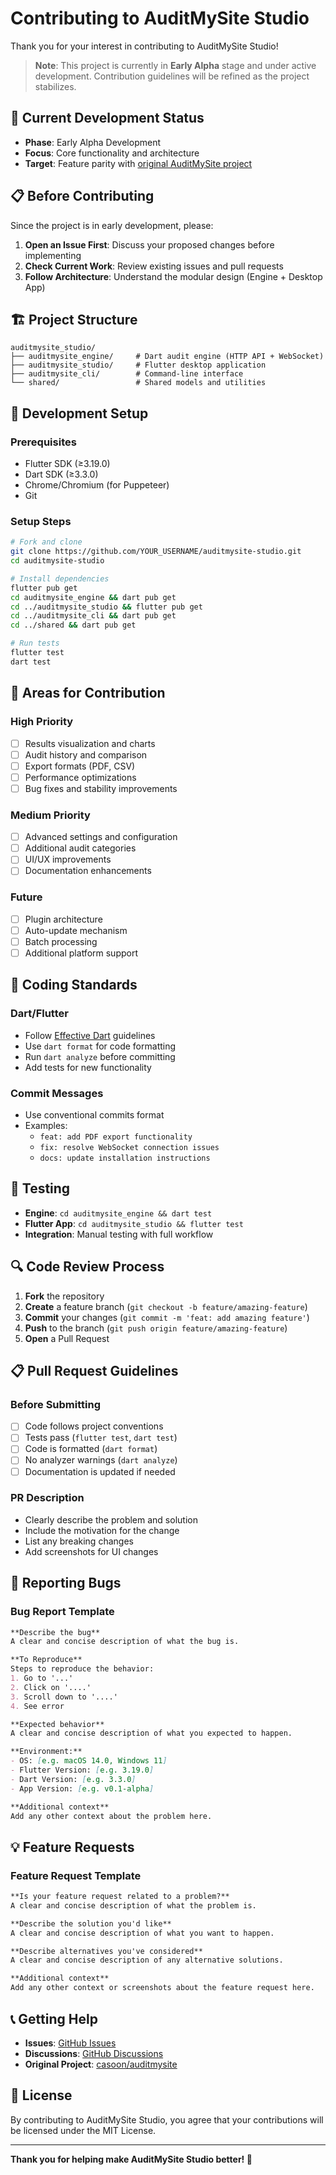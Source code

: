 # Contributing to AuditMySite Studio

Thank you for your interest in contributing to AuditMySite Studio! 

> **Note**: This project is currently in **Early Alpha** stage and under active development. Contribution guidelines will be refined as the project stabilizes.

## 🚧 Current Development Status

- **Phase**: Early Alpha Development
- **Focus**: Core functionality and architecture
- **Target**: Feature parity with [original AuditMySite project](https://github.com/casoon/auditmysite)

## 📋 Before Contributing

Since the project is in early development, please:

1. **Open an Issue First**: Discuss your proposed changes before implementing
2. **Check Current Work**: Review existing issues and pull requests  
3. **Follow Architecture**: Understand the modular design (Engine + Desktop App)

## 🏗️ Project Structure

```
auditmysite_studio/
├── auditmysite_engine/     # Dart audit engine (HTTP API + WebSocket)
├── auditmysite_studio/     # Flutter desktop application  
├── auditmysite_cli/        # Command-line interface
└── shared/                 # Shared models and utilities
```

## 🔧 Development Setup

### Prerequisites
- Flutter SDK (≥3.19.0)
- Dart SDK (≥3.3.0)
- Chrome/Chromium (for Puppeteer)
- Git

### Setup Steps
```bash
# Fork and clone
git clone https://github.com/YOUR_USERNAME/auditmysite-studio.git
cd auditmysite-studio

# Install dependencies
flutter pub get
cd auditmysite_engine && dart pub get
cd ../auditmysite_studio && flutter pub get
cd ../auditmysite_cli && dart pub get
cd ../shared && dart pub get

# Run tests
flutter test
dart test
```

## 🎯 Areas for Contribution

### High Priority
- [ ] Results visualization and charts
- [ ] Audit history and comparison
- [ ] Export formats (PDF, CSV)
- [ ] Performance optimizations
- [ ] Bug fixes and stability improvements

### Medium Priority  
- [ ] Advanced settings and configuration
- [ ] Additional audit categories
- [ ] UI/UX improvements
- [ ] Documentation enhancements

### Future
- [ ] Plugin architecture
- [ ] Auto-update mechanism  
- [ ] Batch processing
- [ ] Additional platform support

## 📝 Coding Standards

### Dart/Flutter
- Follow [Effective Dart](https://dart.dev/guides/language/effective-dart) guidelines
- Use `dart format` for code formatting
- Run `dart analyze` before committing
- Add tests for new functionality

### Commit Messages
- Use conventional commits format
- Examples:
  - `feat: add PDF export functionality`
  - `fix: resolve WebSocket connection issues`  
  - `docs: update installation instructions`

## 🧪 Testing

- **Engine**: `cd auditmysite_engine && dart test`
- **Flutter App**: `cd auditmysite_studio && flutter test`
- **Integration**: Manual testing with full workflow

## 🔍 Code Review Process

1. **Fork** the repository
2. **Create** a feature branch (`git checkout -b feature/amazing-feature`)
3. **Commit** your changes (`git commit -m 'feat: add amazing feature'`)
4. **Push** to the branch (`git push origin feature/amazing-feature`)
5. **Open** a Pull Request

## 📋 Pull Request Guidelines

### Before Submitting
- [ ] Code follows project conventions
- [ ] Tests pass (`flutter test`, `dart test`)
- [ ] Code is formatted (`dart format`)
- [ ] No analyzer warnings (`dart analyze`)
- [ ] Documentation is updated if needed

### PR Description
- Clearly describe the problem and solution
- Include the motivation for the change
- List any breaking changes
- Add screenshots for UI changes

## 🐛 Reporting Bugs

### Bug Report Template
```markdown
**Describe the bug**
A clear and concise description of what the bug is.

**To Reproduce**
Steps to reproduce the behavior:
1. Go to '...'
2. Click on '....'
3. Scroll down to '....'
4. See error

**Expected behavior**
A clear and concise description of what you expected to happen.

**Environment:**
- OS: [e.g. macOS 14.0, Windows 11]
- Flutter Version: [e.g. 3.19.0]
- Dart Version: [e.g. 3.3.0]
- App Version: [e.g. v0.1-alpha]

**Additional context**
Add any other context about the problem here.
```

## 💡 Feature Requests

### Feature Request Template
```markdown
**Is your feature request related to a problem?**
A clear and concise description of what the problem is.

**Describe the solution you'd like**
A clear and concise description of what you want to happen.

**Describe alternatives you've considered**
A clear and concise description of any alternative solutions.

**Additional context**
Add any other context or screenshots about the feature request here.
```

## 📞 Getting Help

- **Issues**: [GitHub Issues](https://github.com/YOUR_USERNAME/auditmysite-studio/issues)
- **Discussions**: [GitHub Discussions](https://github.com/YOUR_USERNAME/auditmysite-studio/discussions)  
- **Original Project**: [casoon/auditmysite](https://github.com/casoon/auditmysite)

## 📄 License

By contributing to AuditMySite Studio, you agree that your contributions will be licensed under the MIT License.

---

**Thank you for helping make AuditMySite Studio better! 🚀**
